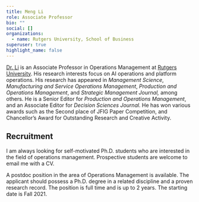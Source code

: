 ```yaml
---
title: Meng Li
role: Associate Professor
bio: ""
social: []
organizations:
  - name: Rutgers University, School of Business
superuser: true
highlight_name: false
---
```

[Dr. Li](https://business.camden.rutgers.edu/faculty-profiles/dr-meng-michael-li/) is an Associate Professor in Operations Management at [Rutgers University](https://www.rutgers.edu/). His research interests focus on AI operations and platform operations. His research has appeared in *Management Science*, *Manufacturing and Service Operations Management*, *Production and Operations Management*, and *Strategic Management Journal,* among others. He is a Senior Editor for *Production and Operations Management*, and an Associate Editor for *Decision Sciences Journal.* He has won various awards such as the Second place of JFIG Paper Competition, and Chancellor’s Award for Outstanding Research and Creative Activity.

## **Recruitment** 


I am always looking for self-motivated Ph.D. students who are interested in the field of operations management. Prospective students are welcome to email me with a CV.

A postdoc position in the area of Operations Management is available. The applicant should possess a Ph.D. degree in a related discipline and a proven research record. The position is full time and is up to 2 years. The starting date is Fall 2021.
